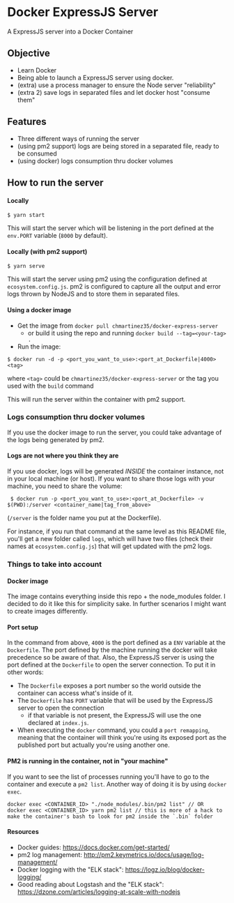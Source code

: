# Docker ExpressJS Server

A ExpressJS server into a Docker Container

## Objective
* Learn Docker
* Being able to launch a ExpressJS server using docker.
* (extra) use a process manager to ensure the Node server "reliability"
* (extra 2) save logs in separated files and let docker host "consume them"


## Features
* Three different ways of running the server
* (using pm2 support) logs are being stored in a separated file, ready to be consumed
* (using docker) logs consumption thru docker volumes

## How to run the server
#### Locally
`$ yarn start`

This will start the server which will be listening in the port defined at the `env.PORT` variable (`8000` by default).


#### Locally (with pm2 support)

`$ yarn serve`

This will start the server using pm2 using the configuration defined at `ecosystem.config.js`.
pm2 is configured to capture all the output and error logs thrown by NodeJS and to store them in separated files.

#### Using a docker image

* Get the image from `docker pull chmartinez35/docker-express-server` 
    * or build it using the repo and running `docker build --tag=<your-tag> .`
* Run the image:
```
$ docker run -d -p <port_you_want_to_use>:<port_at_Dockerfile|4000> <tag>
```
where `<tag>` could be `chmartinez35/docker-express-server` or the tag you used with the `build` command

This will run the server within the container with pm2 support.


### Logs consumption thru docker volumes

If you use the docker image to run the server, you could take advantage of the logs being generated by pm2.

#### Logs are not where you think they are

If you use docker, logs will be generated *INSIDE* the container instance, not in your local machine (or host).
If you want to share those logs with your machine, you need to share the volume:
```
 $ docker run -p <port_you_want_to_use>:<port_at_Dockerfile> -v $(PWD):/server <container_name|tag_from_above>
```
(`/server` is the folder name you put at the Dockerfile).

For instance, if you run that command at the same level as this README file, you'll get a new folder called `logs`, which will have two files (check their names at `ecosystem.config.js`) that will get updated with the pm2 logs.

### Things to take into account

#### Docker image

The image contains everything inside this repo + the node_modules folder. I decided to do it like this for simplicity sake. 
In further scenarios I might want to create images differently.

#### Port setup

In the command from above, `4000` is the port defined as a `ENV` variable at the `Dockerfile`. The port defined by the machine running the docker will take precedence so be aware of that.
Also, the ExpressJS server is using the port defined at the `Dockerfile` to open the server connection.
To put it in other words:
* The `Dockerfile` exposes a port number so the world outside the container can access what's inside of it.
* The `Dockerfile` has `PORT` variable that will be used by the ExpressJS server to open the connection
    * if that variable is not present, the ExpressJS will use the one declared at `index.js`.
* When executing the `docker` command, you could a `port remapping`, meaning that the container will think you're using its exposed port as the published port but actually you're using another one.




#### PM2 is running in the container, not in "your machine"

If you want to see the list of processes running you'll have to go to the container and execute a `pm2 list`.
Another way of doing it is by using `docker exec`.
```
docker exec <CONTAINER_ID> "./node_modules/.bin/pm2 list" // OR
docker exec <CONTAINER_ID> yarn pm2 list // this is more of a hack to make the container's bash to look for pm2 inside the `.bin` folder
```


#### Resources
* Docker guides: https://docs.docker.com/get-started/
* pm2 log management: http://pm2.keymetrics.io/docs/usage/log-management/
* Docker logging with the "ELK stack": https://logz.io/blog/docker-logging/
* Good reading about Logstash and the "ELK stack": https://dzone.com/articles/logging-at-scale-with-nodejs

